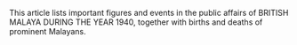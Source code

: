 This article lists important figures and events in the public affairs of BRITISH MALAYA DURING THE YEAR 1940, together with births and deaths of prominent Malayans.
